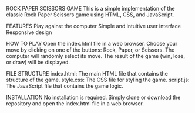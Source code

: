 ROCK PAPER SCISSORS GAME
This is a simple implementation of the classic Rock Paper Scissors game using HTML, CSS, and JavaScript.

FEATURES
Play against the computer
Simple and intuitive user interface
Responsive design

HOW TO PLAY
Open the index.html file in a web browser.
Choose your move by clicking on one of the buttons: Rock, Paper, or Scissors.
The computer will randomly select its move.
The result of the game (win, lose, or draw) will be displayed.

FILE STRUCTURE
index.html: The main HTML file that contains the structure of the game.
style.css: The CSS file for styling the game.
script.js: The JavaScript file that contains the game logic.

INSTALLATION
No installation is required. Simply clone or download the repository and open the index.html file in a web browser.

